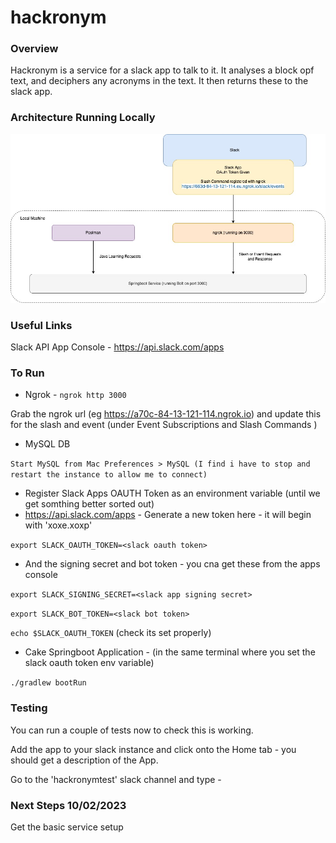 # hackronym

### **Overview**

Hackronym is a service for a slack app to talk to it. It analyses a block opf text, and deciphers any acronyms in the text. It then returns these to the slack app.

### **Architecture Running Locally**

![Hackronym Architecture](/resources/HackronymSlackArchitecture.jpg)

### **Useful Links**

Slack API App Console - https://api.slack.com/apps

### To Run

- Ngrok -  `ngrok http 3000`

Grab the ngrok url (eg https://a70c-84-13-121-114.ngrok.io) and update this for the slash and event (under Event
Subscriptions and Slash Commands )

- MySQL DB

`Start MySQL from Mac Preferences > MySQL (I find i have to stop and restart the instance to allow me to connect)`

- Register Slack Apps OAUTH Token as an environment variable (until we get somthing better sorted out)
- https://api.slack.com/apps - Generate a new token here - it will begin with 'xoxe.xoxp'

`export SLACK_OAUTH_TOKEN=<slack oauth token>`

- And the signing secret and bot token - you cna get these from the apps console

`export SLACK_SIGNING_SECRET=<slack app signing secret>`

`export SLACK_BOT_TOKEN=<slack bot token>`

`echo $SLACK_OAUTH_TOKEN` (check its set properly)

- Cake Springboot Application - (in the same terminal where you set the slack oauth token env variable)

`./gradlew bootRun`

### Testing

You can run a couple of tests now to check this is working.

Add the app to your slack instance and click onto the Home tab - you should get a description of the App.

Go to the 'hackronymtest' slack channel and type -


### Next Steps 10/02/2023
Get the basic service setup






